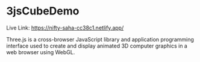 # 3jsCubeDemo


Live Link: https://nifty-saha-cc38c1.netlify.app/

Three.js is a cross-browser JavaScript library and application programming interface used to create and display animated 3D computer graphics in a web browser using WebGL. 
